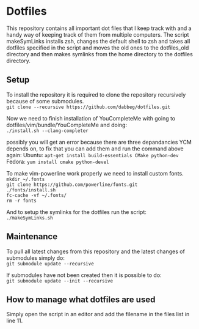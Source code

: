 # Dotfiles
This repository contains all important dot files that I keep track with and a handy way of keeping track of them from multiple computers. The script makeSymLinks installs zsh, changes the default shell to zsh and takes all dotfiles specified in the script and moves the old ones to the dotfiles_old directory and then makes symlinks from the home directory to the dotfiles directory.


## Setup
To install the repository it is required to clone the repository recursively because of some submodules.  
`git clone --recursive https://github.com/dabbeg/dotfiles.git`

Now we need to finish installation of YouCompleteMe with going to dotfiles/vim/bundle/YouCompleteMe and doing:  
`./install.sh --clang-completer`

possibly you will get an error because there are three depandancies YCM depends on, to fix that you can add them and run the command above again:
Ubuntu:
`apt-get install build-essentials CMake python-dev`
Fedora:
`yum install cmake python-devel`

To make vim-powerline work properly we need to install custom fonts.  
`mkdir ~/.fonts`  
`git clone https://github.com/powerline/fonts.git`  
`./fonts/install.sh`  
`fc-cache -vf ~/.fonts/`  
`rm -r fonts`  

And to setup the symlinks for the dotfiles run the script:  
`./makeSymLinks.sh`


## Maintenance
To pull all latest changes from this repository and the latest changes of submodules simply do:  
`git submodule update --recursive`

If submodules have not been created then it is possible to do:  
`git submodule update --init --recursive`


## How to manage what dotfiles are used
Simply open the script in an editor and add the filename in the files list in line 11.
